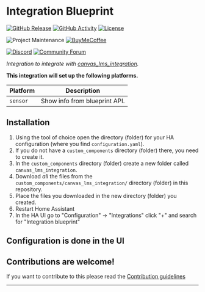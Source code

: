 # Integration Blueprint

[![GitHub Release][releases-shield]][releases]
[![GitHub Activity][commits-shield]][commits]
[![License][license-shield]](LICENSE)

![Project Maintenance][maintenance-shield]
[![BuyMeCoffee][buymecoffeebadge]][buymecoffee]

[![Discord][discord-shield]][discord]
[![Community Forum][forum-shield]][forum]

_Integration to integrate with [canvas_lms_integration][canvas_lms_integration]._

**This integration will set up the following platforms.**

Platform | Description
-- | --
`sensor` | Show info from blueprint API.

## Installation

1. Using the tool of choice open the directory (folder) for your HA configuration (where you find `configuration.yaml`).
1. If you do not have a `custom_components` directory (folder) there, you need to create it.
1. In the `custom_components` directory (folder) create a new folder called `canvas_lms_integration`.
1. Download _all_ the files from the `custom_components/canvas_lms_integration/` directory (folder) in this repository.
1. Place the files you downloaded in the new directory (folder) you created.
1. Restart Home Assistant
1. In the HA UI go to "Configuration" -> "Integrations" click "+" and search for "Integration blueprint"

## Configuration is done in the UI

<!---->

## Contributions are welcome!

If you want to contribute to this please read the [Contribution guidelines](CONTRIBUTING.md)

***

[canvas_lms_integration]: https://github.com/tmonck/canvas_lms_integration
[buymecoffee]: https://www.buymeacoffee.com/tmonck
[buymecoffeebadge]: https://img.shields.io/badge/buy%20me%20a%20coffee-donate-yellow.svg?style=for-the-badge
[commits-shield]: https://img.shields.io/github/commit-activity/y/tmonck/canvas_lms_integration.svg?style=for-the-badge
[commits]: https://github.com/tmonck/canvas_lms_integration/commits/main
[discord]: https://discord.gg/Qa5fW2R
[discord-shield]: https://img.shields.io/discord/330944238910963714.svg?style=for-the-badge
[exampleimg]: example.png
[forum-shield]: https://img.shields.io/badge/community-forum-brightgreen.svg?style=for-the-badge
[forum]: https://community.home-assistant.io/
[license-shield]: https://img.shields.io/github/license/tmonck/canvas_lms_integration.svg?style=for-the-badge
[maintenance-shield]: https://img.shields.io/badge/maintainer-Joakim%20Sørensen%20%40tmonck-blue.svg?style=for-the-badge
[releases-shield]: https://img.shields.io/github/release/tmonck/canvas_lms_integration.svg?style=for-the-badge
[releases]: https://github.com/tmonck/canvas_lms_integration/releases
